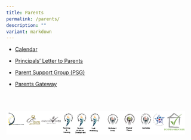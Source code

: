 ```yaml
---
title: Parents
permalink: /parents/
description: ""
variant: markdown
---
```

*   [Calendar](https://calendar.google.com/calendar/embed?src=moe.edu.sg_07rtue1mp6980u56a7tt9ui2qo%40group.calendar.google.com&amp;ctz=Asia%2FSingapore)  
    
*   [Principals’ Letter to Parents](/letters-to-parents)  
    
*   [Parent Support Group (PSG)](https://www.facebook.com/Clementi.Town.Sec.Sch.PSG)
      

*   [Parents Gateway](/clementeens/parents-gateway)

<br>
<br>
<br>

<style>  
img {  
  display: block;  
  margin-left: auto;  
  margin-right: auto;  
}  
</style>  
<img src="/images/banner_awards_.png" alt="banner awards" style="width:95%;">